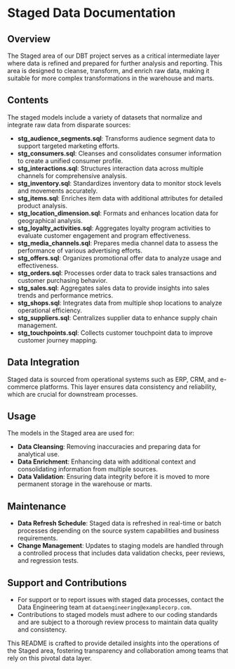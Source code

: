 # Staged Data Documentation

## Overview
The Staged area of our DBT project serves as a critical intermediate layer where data is refined and prepared for further analysis and reporting. This area is designed to cleanse, transform, and enrich raw data, making it suitable for more complex transformations in the warehouse and marts.

## Contents
The staged models include a variety of datasets that normalize and integrate raw data from disparate sources:

- **stg_audience_segments.sql**: Transforms audience segment data to support targeted marketing efforts.
- **stg_consumers.sql**: Cleanses and consolidates consumer information to create a unified consumer profile.
- **stg_interactions.sql**: Structures interaction data across multiple channels for comprehensive analysis.
- **stg_inventory.sql**: Standardizes inventory data to monitor stock levels and movements accurately.
- **stg_items.sql**: Enriches item data with additional attributes for detailed product analysis.
- **stg_location_dimension.sql**: Formats and enhances location data for geographical analysis.
- **stg_loyalty_activities.sql**: Aggregates loyalty program activities to evaluate customer engagement and program effectiveness.
- **stg_media_channels.sql**: Prepares media channel data to assess the performance of various advertising efforts.
- **stg_offers.sql**: Organizes promotional offer data to analyze usage and effectiveness.
- **stg_orders.sql**: Processes order data to track sales transactions and customer purchasing behavior.
- **stg_sales.sql**: Aggregates sales data to provide insights into sales trends and performance metrics.
- **stg_shops.sql**: Integrates data from multiple shop locations to analyze operational efficiency.
- **stg_suppliers.sql**: Centralizes supplier data to enhance supply chain management.
- **stg_touchpoints.sql**: Collects customer touchpoint data to improve customer journey mapping.

## Data Integration
Staged data is sourced from operational systems such as ERP, CRM, and e-commerce platforms. This layer ensures data consistency and reliability, which are crucial for downstream processes.

## Usage
The models in the Staged area are used for:
- **Data Cleansing**: Removing inaccuracies and preparing data for analytical use.
- **Data Enrichment**: Enhancing data with additional context and consolidating information from multiple sources.
- **Data Validation**: Ensuring data integrity before it is moved to more permanent storage in the warehouse or marts.

## Maintenance
- **Data Refresh Schedule**: Staged data is refreshed in real-time or batch processes depending on the source system capabilities and business requirements.
- **Change Management**: Updates to staging models are handled through a controlled process that includes data validation checks, peer reviews, and regression tests.

## Support and Contributions
- For support or to report issues with staged data processes, contact the Data Engineering team at `dataengineering@examplecorp.com`.
- Contributions to staged models must adhere to our coding standards and are subject to a thorough review process to maintain data quality and consistency.

This README is crafted to provide detailed insights into the operations of the Staged area, fostering transparency and collaboration among teams that rely on this pivotal data layer.
